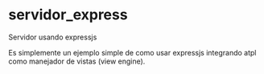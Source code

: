 # servidor_express
Servidor usando expressjs

Es simplemente un ejemplo simple de como usar expressjs integrando atpl como manejador de vistas (view engine).
